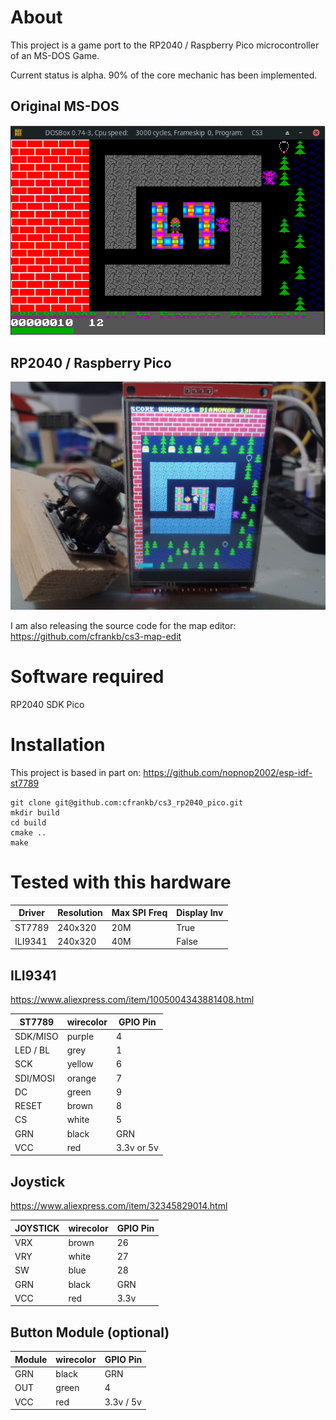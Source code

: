 # About

This project is a game port to the RP2040 / Raspberry Pico microcontroller of an MS-DOS Game.

Current status is alpha. 90% of the core mechanic has been implemented.

## Original MS-DOS

![Image](images/Screenshot_2022-10-19_21-01-20.png 'icon')

## RP2040 / Raspberry Pico

![Image](images/20230606_231307_crop50.jpg 'icon')

I am also releasing the source code for the map editor:
https://github.com/cfrankb/cs3-map-edit

# Software required

RP2040 SDK Pico

# Installation

This project is based in part on: https://github.com/nopnop2002/esp-idf-st7789

```Shell
git clone git@github.com:cfrankb/cs3_rp2040_pico.git
mkdir build
cd build
cmake ..
make
```

# Tested with this hardware

| Driver  | Resolution | Max SPI Freq | Display Inv |
| ------- | ---------- | ------------ | ----------- |
| ST7789  | 240x320    | 20M          | True        |
| ILI9341 | 240x320    | 40M          | False       |

## ILI9341

https://www.aliexpress.com/item/1005004343881408.html

| ST7789   | wirecolor | GPIO Pin   |
| -------- | --------- | ---------- |
| SDK/MISO | purple    | 4          |
| LED / BL | grey      | 1          |
| SCK      | yellow    | 6          |
| SDI/MOSI | orange    | 7          |
| DC       | green     | 9          |
| RESET    | brown     | 8          |
| CS       | white     | 5          |
| GRN      | black     | GRN        |
| VCC      | red       | 3.3v or 5v |

## Joystick

https://www.aliexpress.com/item/32345829014.html

| JOYSTICK | wirecolor | GPIO Pin |
| -------- | --------- | -------- |
| VRX      | brown     | 26       |
| VRY      | white     | 27       |
| SW       | blue      | 28       |
| GRN      | black     | GRN      |
| VCC      | red       | 3.3v     |

## Button Module (optional)

| Module | wirecolor | GPIO Pin  |
| ------ | --------- | --------- |
| GRN    | black     | GRN       |
| OUT    | green     | 4         |
| VCC    | red       | 3.3v / 5v |


